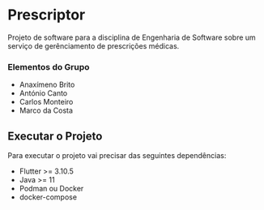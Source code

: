 # Prescriptor
Projeto de software para a disciplina de Engenharia de Software sobre um serviço de gerênciamento de prescrições médicas.

### Elementos do Grupo
- Anaxímeno Brito
- António Canto
- Carlos Monteiro
- Marco da Costa

## Executar o Projeto
Para executar o projeto vai precisar das seguintes dependências:

- Flutter >= 3.10.5
- Java >= 11
- Podman ou Docker
- docker-compose

<!-- TODO: finish this README -->

